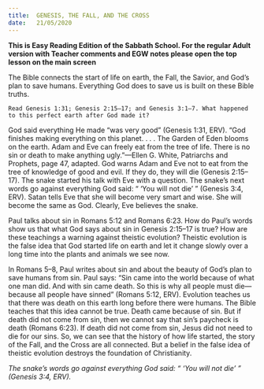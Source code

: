 ```yaml
---
title:  GENESIS, THE FALL, AND THE CROSS
date:   21/05/2020
---
```


**This is Easy Reading Edition of the Sabbath School. For the regular Adult version with Teacher comments and EGW notes please open the top lesson on the main screen** 

The Bible connects the start of life on earth, the Fall, the Savior, and God’s plan to save humans. Everything God does to save us is built on these Bible truths.

`Read Genesis 1:31; Genesis 2:15–17; and Genesis 3:1–7. What happened to this perfect earth after God made it?`

God said everything He made “was very good” (Genesis 1:31, ERV). “God finishes making everything on this planet. . . . The Garden of Eden blooms on the earth. Adam and Eve can freely eat from the tree of life. There is no sin or death to make anything ugly.”—Ellen G. White, Patriarchs and Prophets, page 47, adapted. God warns Adam and Eve not to eat from the tree of knowledge of good and evil. If they do, they will die (Genesis 2:15–17). The snake started his talk with Eve with a question. The snake’s next words go against everything God said: “ ‘You will not die’ ” (Genesis 3:4, ERV). Satan tells Eve that she will become very smart and wise. She will become the same as God. Clearly, Eve believes the snake.

Paul talks about sin in Romans 5:12 and Romans 6:23. How do Paul’s words show us that what God says about sin in Genesis 2:15–17 is true? How are these teachings a warning against theistic evolution? Theistic evolution is the false idea that God started life on earth and let it change slowly over a long time into the plants and animals we see now.

In Romans 5–8, Paul writes about sin and about the beauty of God’s plan to save humans from sin. Paul says: “Sin came into the world because of what one man did. And with sin came death. So this is why all people must die—because all people have sinned” (Romans 5:12, ERV). Evolution teaches us that there was death on this earth long before there were humans. The Bible teaches that this idea cannot be true. Death came because of sin. But if death did not come from sin, then we cannot say that sin’s paycheck is death (Romans 6:23). If death did not come from sin, Jesus did not need to die for our sins. So, we can see that the history of how life started, the story of the Fall, and the Cross are all connected. But a belief in the false idea of theistic evolution destroys the foundation of Christianity.

_The snake’s words go against everything God said: “ ‘You will not die’ ” (Genesis 3:4, ERV)._
